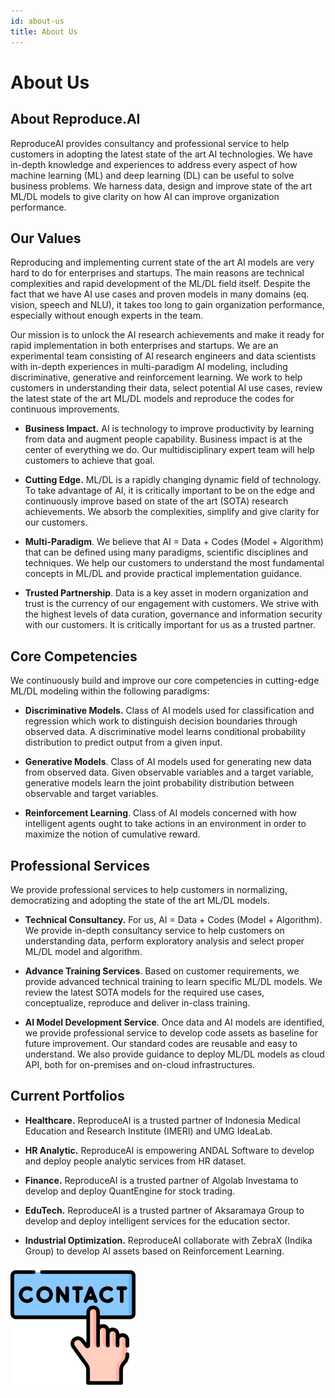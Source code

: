 ```yaml
---
id: about-us
title: About Us
---
```

# About Us

## About Reproduce.AI
ReproduceAI provides consultancy and professional service to help customers in adopting the latest state of the art AI technologies. We have in-depth knowledge and experiences to address every aspect of how machine learning (ML) and deep learning (DL) can be useful to solve business problems. We harness data, design and improve state of the art ML/DL models to give clarity on how AI can improve organization performance. 

## Our Values
Reproducing and implementing current state of the art AI models are very hard to do for enterprises and startups. The main reasons are technical complexities and rapid development of the ML/DL field itself. Despite the fact that we have AI use cases and proven models in many domains (eq. vision, speech and NLU), it takes too long to gain organization performance, especially without enough experts in the team. 

Our mission is to unlock the AI research achievements and make it ready for rapid implementation in both enterprises and startups. We are an experimental team consisting of AI research engineers and data scientists with in-depth experiences in multi-paradigm AI modeling, including discriminative, generative and reinforcement learning. We work to help customers in understanding their data, select potential AI use cases, review the latest state of the art ML/DL models and reproduce the codes for continuous improvements. 

- **Business Impact.** AI is technology to improve productivity by learning from data and augment people capability.  Business impact is at the center of everything we do. Our multidisciplinary expert team will help customers to achieve that goal.

- **Cutting Edge.** ML/DL is a rapidly changing dynamic field of technology. To take advantage of AI, it is critically important to be on the edge and continuously improve based on state of the art (SOTA) research achievements. We absorb the complexities, simplify and give clarity for our customers.

- **Multi-Paradigm**. We believe that AI = Data + Codes (Model + Algorithm) that can be defined using many paradigms, scientific disciplines and techniques. We help our customers to understand the most fundamental concepts in ML/DL and provide practical implementation guidance.

- **Trusted Partnership**. Data is a key asset in modern organization and trust is the currency of our engagement with customers. We strive with the highest levels of data curation, governance and information security with our customers. It is critically important for us as a trusted partner. 

## Core Competencies
We continuously build and improve our core competencies in cutting-edge ML/DL modeling within the following paradigms: 

- **Discriminative Models.** Class of AI models used for classification and regression which work to distinguish decision boundaries through observed data. A discriminative model learns conditional probability distribution to predict output from a given input.  

- **Generative Models**. Class of AI models used for generating new data from observed data. Given observable variables and a target variable, generative models learn the joint probability distribution between observable and target variables. 

- **Reinforcement Learning**. Class of AI models concerned with how intelligent agents ought to take actions in an environment in order to maximize the notion of cumulative reward. 

## Professional Services
We provide professional services to help customers in normalizing, democratizing and adopting the state of the art ML/DL models. 

- **Technical Consultancy.** For us, AI = Data + Codes (Model + Algorithm). We provide in-depth consultancy service to help customers on understanding data, perform exploratory analysis and select proper ML/DL model and algorithm.

- **Advance Training Services**. Based on customer requirements, we provide advanced technical training to learn specific ML/DL models. We review the latest SOTA models for the required use cases, conceptualize, reproduce and deliver in-class training.

- **AI Model Development Service**. Once data and AI models are identified, we provide professional service to develop code assets as baseline for future improvement. Our standard codes are reusable and easy to understand. We also provide guidance to deploy ML/DL models as cloud API, both for on-premises and on-cloud infrastructures.

## Current Portfolios
- **Healthcare.** ReproduceAI is a trusted partner of Indonesia Medical Education and Research Institute (IMERI) and UMG IdeaLab. 

- **HR Analytic.** ReproduceAI is empowering ANDAL Software to develop and deploy people analytic services from HR dataset. 

- **Finance.** ReproduceAI is a trusted partner of Algolab Investama to develop and deploy QuantEngine for stock trading. 

- **EduTech.** ReproduceAI is a trusted partner of Aksaramaya Group to develop and deploy intelligent services for the education sector.

- **Industrial Optimization.** ReproduceAI collaborate with ZebraX (Indika Group) to develop AI assets based on Reinforcement Learning.


[<img src="/img/contact.svg" alt="drawing" width="200"/>](https://forms.gle/BJRhJvjbmjjt2FkL7)
